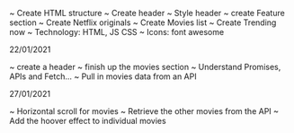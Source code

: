 ~ Create HTML structure
~ Create header 
~ Style header
~ create Feature section
~ Create Netflix originals
~ Create Movies list
~ Create Trending now
~ Technology: HTML, JS CSS
~ Icons: font awesome


22/01/2021

~ create a header
~ finish up the movies section
~ Understand Promises, APIs and Fetch...
~ Pull in movies data from an API

27/01/2021

~ Horizontal scroll for movies
~ Retrieve the other movies from the API
~ Add the hoover effect to individual movies
